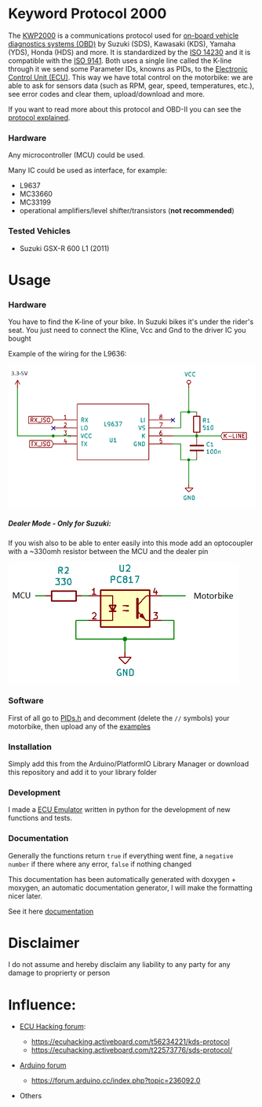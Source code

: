 # Keyword Protocol 2000
The [KWP2000](https://en.wikipedia.org/wiki/Keyword_Protocol_2000/) is a communications protocol used for [on-board vehicle diagnostics systems (OBD)](https://en.wikipedia.org/wiki/On-board_diagnostics) by Suzuki (SDS), Kawasaki (KDS), Yamaha (YDS), Honda (HDS) and more. It is standardized by the [ISO 14230](https://www.iso.org/obp/ui/#iso:std:iso:14230:-1:ed-2:v1:en) and it is compatible with the [ISO 9141](https://www.iso.org/obp/ui/#iso:std:iso:9141:-2:ed-1:v1:en). Both uses a single line called the K-line through it we send some Parameter IDs, knowns as PIDs, to the [Electronic Control Unit (ECU)](https://en.wikipedia.org/wiki/Electronic_control_unit). This way we have total control on the motorbike: we are able to ask for sensors data (such as RPM, gear, speed, temperatures, etc.), see error codes and clear them, upload/download and more.

If you want to read more about this protocol and OBD-II you can see the [protocol explained](protocol.md).

### Hardware
Any microcontroller (MCU) could be used.

Many IC could be used as interface, for example:
- L9637
- MC33660
- MC33199
- operational amplifiers/level shifter/transistors (**not recommended**)

### Tested Vehicles
- Suzuki GSX-R 600 L1 (2011)


# Usage
### Hardware
You have to find the K-line of your bike. In Suzuki bikes it's under the rider's seat. You just need to connect the Kline, Vcc and Gnd to the driver IC you bought

Example of the wiring for the L9636:

![Alt text](/extras/Images/l9637_wiring.png?raw=true "L9637 wiring")


##### Dealer Mode - Only for Suzuki:
If you wish also to be able to enter easily into this mode add an optocoupler with a ~330omh resistor between the MCU and the dealer pin

![Alt text](/extras/Images/dealer_mode.png?raw=true "dealer mode")


### Software
First of all go to [PIDs.h](/src/PIDs.h) and decomment (delete the `//` symbols) your motorbike, then upload any of the [examples](/examples/)


### Installation
Simply add this from the Arduino/PlatformIO Library Manager or download this repository and add it to your library folder


### Development
I made a [ECU Emulator](/extras/ECU_Emulator) written in python for the development of new functions and tests.


### Documentation
Generally the functions return `true` if everything went fine, a `negative number` if there where any error, `false` if nothing changed

This documentation has been automatically generated with doxygen + moxygen, an automatic documentation generator, I will make the formatting nicer later.

See it here [documentation](documentation.md)


# Disclaimer
I do not assume and hereby disclaim any liability to any party for any damage to proprierty or person


# Influence:
- [ECU Hacking forum](https://ecuhacking.activeboard.com/): 
    - https://ecuhacking.activeboard.com/t56234221/kds-protocol
    - https://ecuhacking.activeboard.com/t22573776/sds-protocol/

- [Arduino forum](https://forum.arduino.cc/)
    - https://forum.arduino.cc/index.php?topic=236092.0

- Others
